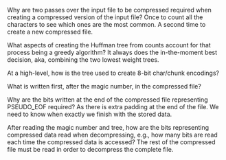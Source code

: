 Why are two passes over the input file to be compressed required when creating a compressed version of the input file?
Once to count all the characters to see which ones are the most common. A second time to create a new compressed file.

What aspects of creating the Huffman tree from counts account for that process being a greedy algorithm?
It always does the in-the-moment best decision, aka, combining the two lowest weight trees.

At a high-level, how is the tree used to create 8-bit char/chunk encodings?


What is written first, after the magic number, in the compressed file?

Why are the bits written at the end of the compressed file representing PSEUDO_EOF required?
As there is extra padding at the end of the file. We need to know when exactly we finish with the stored data.

After reading the magic number and tree, how are the bits representing compressed data read when decompressing, e.g., how many bits are read each time the compressed data is accessed?
The rest of the compressed file must be read in order to decompress the complete file.